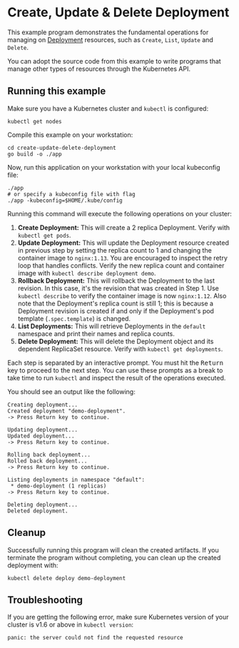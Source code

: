 # Create, Update & Delete Deployment

This example program demonstrates the fundamental operations for managing on
[Deployment][1] resources, such as `Create`, `List`, `Update` and `Delete`.

You can adopt the source code from this example to write programs that manage
other types of resources through the Kubernetes API.

## Running this example

Make sure you have a Kubernetes cluster and `kubectl` is configured:

    kubectl get nodes

Compile this example on your workstation:

```
cd create-update-delete-deployment
go build -o ./app
```

Now, run this application on your workstation with your local kubeconfig file:

```
./app
# or specify a kubeconfig file with flag
./app -kubeconfig=$HOME/.kube/config
```

Running this command will execute the following operations on your cluster:

1. **Create Deployment:** This will create a 2 replica Deployment. Verify with
   `kubectl get pods`.
2. **Update Deployment:** This will update the Deployment resource created in
   previous step by setting the replica count to 1 and changing the container
   image to `nginx:1.13`. You are encouraged to inspect the retry loop that
   handles conflicts. Verify the new replica count and container image with
   `kubectl describe deployment demo`.
3. **Rollback Deployment:** This will rollback the Deployment to the last
   revision. In this case, it's the revision that was created in Step 1.
   Use `kubectl describe` to verify the container image is now `nginx:1.12`.
   Also note that the Deployment's replica count is still 1; this is because a
   Deployment revision is created if and only if the Deployment's pod template
   (`.spec.template`) is changed.
4. **List Deployments:** This will retrieve Deployments in the `default`
   namespace and print their names and replica counts.
5. **Delete Deployment:** This will delete the Deployment object and its
   dependent ReplicaSet resource. Verify with `kubectl get deployments`.

Each step is separated by an interactive prompt. You must hit the
<kbd>Return</kbd> key to proceed to the next step. You can use these prompts as
a break to take time to  run `kubectl` and inspect the result of the operations
executed.

You should see an output like the following:

```
Creating deployment...
Created deployment "demo-deployment".
-> Press Return key to continue.

Updating deployment...
Updated deployment...
-> Press Return key to continue.

Rolling back deployment...
Rolled back deployment...
-> Press Return key to continue.

Listing deployments in namespace "default":
 * demo-deployment (1 replicas)
-> Press Return key to continue.

Deleting deployment...
Deleted deployment.
```

## Cleanup

Successfully running this program will clean the created artifacts. If you
terminate the program without completing, you can clean up the created
deployment with:

    kubectl delete deploy demo-deployment

## Troubleshooting

If you are getting the following error, make sure Kubernetes version of your
cluster is v1.6 or above in `kubectl version`:

    panic: the server could not find the requested resource

[1]: https://kubernetes.io/docs/user-guide/deployments/
